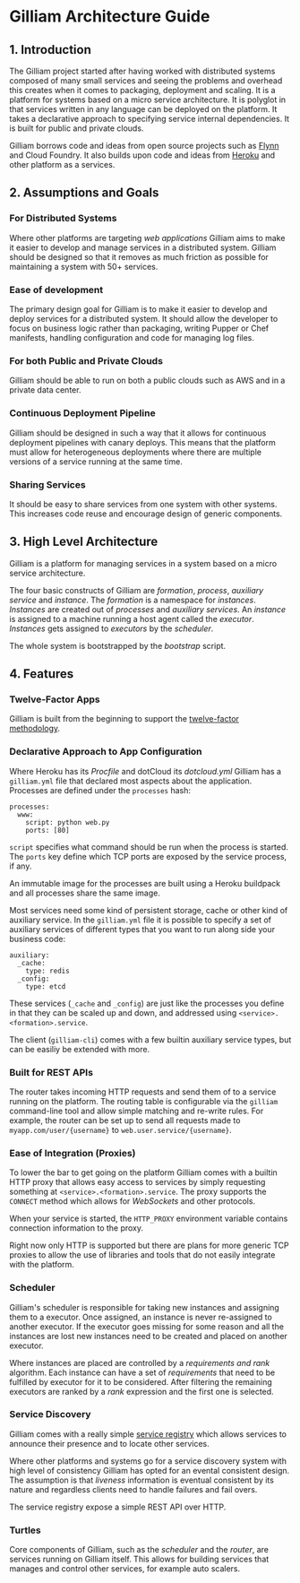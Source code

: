# Gilliam Architecture Guide

## 1. Introduction

The Gilliam project started after having worked with distributed
systems composed of many small services and seeing the problems and
overhead this creates when it comes to packaging, deployment and
scaling.  It is a platform for systems based on a micro service
architecture.  It is polyglot in that services written in any language
can be deployed on the platform.  It takes a declarative approach to
specifying service internal dependencies.  It is built for public and
private clouds.

Gilliam borrows code and ideas from open source projects such as
[Flynn](http://flynn.io) and Cloud Foundry. It also builds upon code
and ideas from [Heroku](http://heroku.com) and other platform as a
services.

## 2. Assumptions and Goals

### For Distributed Systems

Where other platforms are targeting *web applications* Gilliam aims to
make it easier to develop and manage services in a distributed system.
Gilliam should be designed so that it removes as much friction as
possible for maintaining a system with 50+ services.

### Ease of development

The primary design goal for Gilliam is to make it easier to develop
and deploy services for a distributed system.  It should allow the
developer to focus on business logic rather than packaging, writing
Pupper or Chef manifests, handling configuration and code for managing
log files.

### For both Public and Private Clouds

Gilliam should be able to run on both a public clouds such as AWS and
in a private data center.

### Continuous Deployment Pipeline

Gilliam should be designed in such a way that it allows for continuous
deployment pipelines with canary deploys.  This means that the
platform must allow for heterogeneous deployments where there are
multiple versions of a service running at the same time.

### Sharing Services

It should be easy to share services from one system with other
systems.  This increases code reuse and encourage design of generic
components.

## 3. High Level Architecture

Gilliam is a platform for managing services in a system based on a
micro service architecture. 

The four basic constructs of Gilliam are *formation*, *process*,
*auxiliary service* and *instance*.  The *formation* is a namespace
for *instances*.  *Instances* are created out of *processes* and
*auxiliary services*.  An *instance* is assigned to a machine running
a host agent called the *executor*.  *Instances* gets assigned to
*executors* by the *scheduler*.

The whole system is bootstrapped by the *bootstrap* script.

## 4. Features

### Twelve-Factor Apps

Gilliam is built from the beginning to support the [twelve-factor
methodology](http://12factor.net/).

### Declarative Approach to App Configuration

Where Heroku has its *Procfile* and dotCloud its *dotcloud.yml*
Gilliam has a `gilliam.yml` file that declared most aspects about the
application.  Processes are defined under the `processes` hash:

    processes:
      www:
        script: python web.py
        ports: [80]

`script` specifies what command should be run when the process is
started.  The `ports` key define which TCP ports are exposed by the
service process, if any.

An immutable image for the processes are built using a Heroku
buildpack and all processes share the same image.

Most services need some kind of persistent storage, cache or other
kind of auxiliary service. In the `gilliam.yml` file it is possible to
specify a set of auxiliary services of different types that you want
to run along side your business code:

    auxiliary:
      _cache:
        type: redis
      _config:
        type: etcd

These services (`_cache` and `_config`) are just like the processes
you define in that they can be scaled up and down, and addressed using
`<service>.<formation>.service`.

The client (`gilliam-cli`) comes with a few builtin auxiliary service
types, but can be easiliy be extended with more.

### Built for REST APIs

The router takes incoming HTTP requests and send them of to a service
running on the platform.  The routing table is configurable via the
`gilliam` command-line tool and allow simple matching and re-write
rules.  For example, the router can be set up to send all requests
made to `myapp.com/user/{username}` to `web.user.service/{username}`.

### Ease of Integration (Proxies)

To lower the bar to get going on the platform Gilliam comes with a
builtin HTTP proxy that allows easy access to services by simply
requesting something at `<service>.<formation>.service`.  The proxy
supports the `CONNECT` method which allows for *WebSockets* and other
protocols. 

When your service is started, the `HTTP_PROXY` environment variable
contains connection information to the proxy.

Right now only HTTP is supported but there are plans for more generic
TCP proxies to allow the use of libraries and tools that do not easily
integrate with the platform.

### Scheduler

Gilliam's scheduler is responsible for taking new instances and
assigning them to a executor.  Once assigned, an instance is never
re-assigned to another executor.  If the executor goes missing for
some reason and all the instances are lost new instances need to be
created and placed on another executor.

Where instances are placed are controlled by a *requirements and rank*
algorithm.  Each instance can have a set of *requirements* that need
to be fulfilled by executor for it to be considered.  After filtering
the remaining executors are ranked by a *rank* expression and the
first one is selected.

### Service Discovery

Gilliam comes with a really simple [service
registry](https://github.com/gilliam/service-registry) which allows
services to announce their presence and to locate other services.

Where other platforms and systems go for a service discovery system
with high level of consistency Gilliam has opted for an evental
consistent design. The assumption is that *liveness* information is
eventual consistent by its nature and regardless clients need to
handle failures and fail overs.

The service registry expose a simple REST API over HTTP.  

### Turtles

Core components of Gilliam, such as the *scheduler* and the *router*,
are services running on Gilliam itself.  This allows for building
services that manages and control other services, for example auto
scalers.
